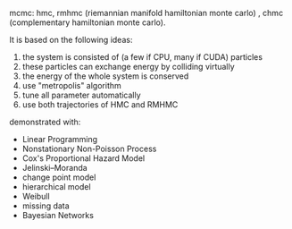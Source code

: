 mcmc: hmc, rmhmc (riemannian manifold hamiltonian monte carlo) , chmc (complementary hamiltonian monte carlo).

It is based on the following ideas:
1. the system is consisted of (a few if CPU, many if CUDA) particles
2. these particles can exchange energy by colliding virtually
3. the energy of the whole system is conserved
4. use "metropolis" algorithm
5. tune all parameter automatically
6. use both trajectories of HMC and RMHMC

demonstrated with:
* Linear Programming
* Nonstationary Non-Poisson Process
* Cox's Proportional Hazard Model
* Jelinski–Moranda
* change point model
* hierarchical model
* Weibull
* missing data
* Bayesian Networks
